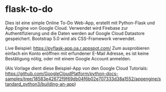 # flask-to-do

Dies ist eine simple Online To-Do Web-App, erstellt mit Python-Flask und App Engine von Google Cloud. 
Verwendet wird Firebase zur Authentifizierung und die Daten werden auf Google Cloud Datastore gespeichert.
Bootstrap 5.0 wird als CSS-Framework verwendet.

Live Beispiel: https://pyflask-app.oa.r.appspot.com/
Zum ausprobieren einfach ein Konto eröffnen mit erfundener E-Mail Adresse, es ist keine Bestätigung nötig, oder mit einem Google Account anmelden.

(Als Vorlage dient diese Beispiel-App von den Google Cloud Tutorials: https://github.com/GoogleCloudPlatform/python-docs-samples/tree/18583e42672f9f69db04f6b02e707333d38a1552/appengine/standard_python3/building-an-app)
